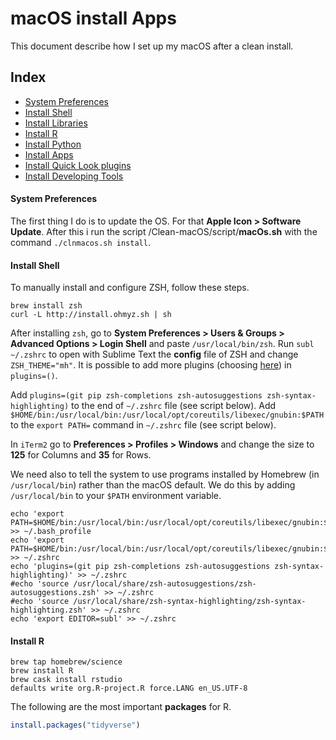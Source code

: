 # macOS install Apps

This document describe how I set up my macOS after a clean install.

## Index

* [System Preferences](#system-preferences)
* [Install Shell](#install-shell)
* [Install Libraries](#install-libraries)
* [Install R](#install-r)
* [Install Python](#install-python)
* [Install Apps](#install-apps)
* [Install Quick Look plugins](#install-quick-look-plugins)
* [Install Developing Tools](#install-developing-tools)

#### System Preferences

The first thing I do is to update the OS. For that __Apple Icon > Software Update__. 
After this i run the script /Clean-macOS/script/__macOs.sh__ with the command `./clnmacos.sh install`.

#### Install Shell

To manually install and configure ZSH, follow these steps.

```
brew install zsh
curl -L http://install.ohmyz.sh | sh
```

After installing `zsh`, go to __System Preferences > Users & Groups > Advanced Options > Login Shell__ and paste `/usr/local/bin/zsh`.
Run `subl ~/.zshrc` to open with Sublime Text the __config__ file of ZSH and change `ZSH_THEME="mh"`. It is possible to add more plugins (choosing [here](https://github.com/robbyrussell/oh-my-zsh/tree/master/plugins)) in `plugins=()`.

Add `plugins=(git pip zsh-completions zsh-autosuggestions zsh-syntax-highlighting)` to the end of `~/.zshrc` file (see script below).
Add `$HOME/bin:/usr/local/bin:/usr/local/opt/coreutils/libexec/gnubin:$PATH` to the `export PATH=` command in `~/.zshrc` file (see script below).

In `iTerm2` go to __Preferences > Profiles > Windows__ and change the size to __125__ for Columns and __35__ for Rows.

We need also to tell the system to use programs installed by Homebrew (in `/usr/local/bin`) rather than the macOS default. We do this by adding `/usr/local/bin` to your `$PATH` environment variable.

```
echo 'export PATH=$HOME/bin:/usr/local/bin:/usr/local/opt/coreutils/libexec/gnubin:$PATH' >> ~/.bash_profile
echo 'export PATH=$HOME/bin:/usr/local/bin:/usr/local/opt/coreutils/libexec/gnubin:$PATH' >> ~/.zshrc
echo 'plugins=(git pip zsh-completions zsh-autosuggestions zsh-syntax-highlighting)' >> ~/.zshrc
#echo 'source /usr/local/share/zsh-autosuggestions/zsh-autosuggestions.zsh' >> ~/.zshrc
#echo 'source /usr/local/share/zsh-syntax-highlighting/zsh-syntax-highlighting.zsh' >> ~/.zshrc
echo 'export EDITOR=subl' >> ~/.zshrc
```

#### Install R

```
brew tap homebrew/science
brew install R
brew cask install rstudio
defaults write org.R-project.R force.LANG en_US.UTF-8
```

The following are the most important __packages__ for R.

```r
install.packages("tidyverse")
```